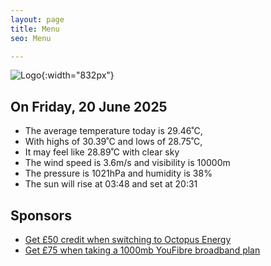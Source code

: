 ```yaml
---
layout: page
title: Menu
seo: Menu

---
```


![Logo](/images/logo.jpg){:width="832px"}

<!-- weather_marker starts -->
## On Friday, 20 June 2025

- The average temperature today is 29.46˚C,
- With highs of 30.39˚C and lows of 28.75˚C,
- It may feel like 28.89˚C with clear sky
- The wind speed is 3.6m/s and visibility is 10000m
- The pressure is 1021hPa and humidity is 38%
- The sun will rise at 03:48 and set at 20:31

<!-- weather_marker ends -->

## Sponsors

- [Get £50 credit when switching to Octopus Energy](https://bit.ly/3oD1nnS)
- [Get £75 when taking a 1000mb YouFibre broadband plan](https://aklam.io/91zWhU?)
